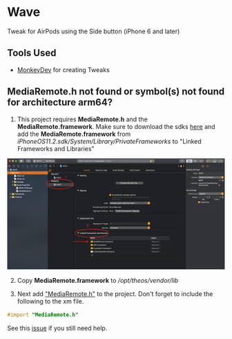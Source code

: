 # Wave
Tweak for AirPods using the Side button (iPhone 6 and later)


## Tools Used
- [MonkeyDev](https://github.com/AloneMonkey/MonkeyDev) for creating Tweaks 

## MediaRemote.h not found or symbol(s) not found for architecture arm64?
1. This project requires **MediaRemote.h** and the **MediaRemote.framework**. Make sure to download the sdks [here](https://github.com/theos/sdks) and add the **MediaRemote.framework** from *iPhoneOS11.2.sdk/System/Library/PrivateFrameworks* to "Linked Frameworks and Libraries"

<p align="ceneter">
 <img src = "/Assets/Help.png">
</p>

2. Copy **MediaRemote.framework** to */opt/theos/vendor/lib*

3. Next add ["MediaRemote.h"](https://github.com/theos/headers/blob/master/MediaRemote/MediaRemote.h) to the project. Don't forget to include the following to the xm file.

```objective-C
#import "MediaRemote.h" 
```

See this [issue](https://github.com/AloneMonkey/MonkeyDev/issues/64) if you still need help.





